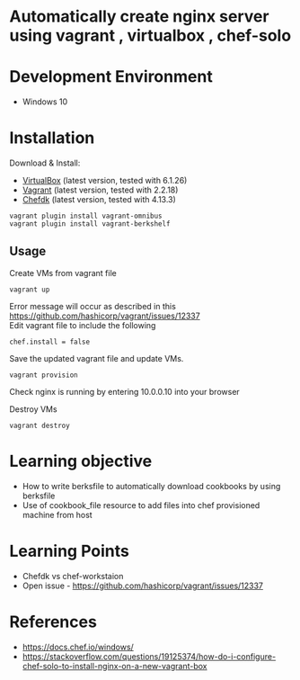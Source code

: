 
# Automatically create nginx server using vagrant , virtualbox , chef-solo

# Development Environment
- Windows 10

# Installation

Download & Install:
- [VirtualBox](https://www.virtualbox.org/wiki/Downloads) (latest version, tested with 6.1.26)
- [Vagrant](https://www.vagrantup.com/downloads.html) (latest version, tested with 2.2.18)
- [Chefdk](https://downloads.chef.io/tools/chefdk) (latest version, tested with 4.13.3)

```shell
vagrant plugin install vagrant-omnibus
vagrant plugin install vagrant-berkshelf
```

## Usage

Create VMs from vagrant file

```shell
vagrant up
```

Error message will occur as described in this https://github.com/hashicorp/vagrant/issues/12337 <br >
Edit vagrant file to include the following

```shell
chef.install = false
```
Save the updated vagrant file and update VMs.
```shell
vagrant provision
```

Check nginx is running by entering 10.0.0.10 into your browser

Destroy VMs

```shell
vagrant destroy
```
# Learning objective
* How to write berksfile to automatically download cookbooks by using berksfile
* Use of cookbook_file resource to add files into chef provisioned machine from host

# Learning Points
* Chefdk vs chef-workstaion
* Open issue - https://github.com/hashicorp/vagrant/issues/12337

# References
* https://docs.chef.io/windows/
* https://stackoverflow.com/questions/19125374/how-do-i-configure-chef-solo-to-install-nginx-on-a-new-vagrant-box
